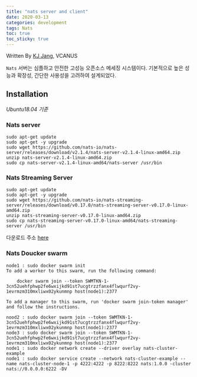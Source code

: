 ```yaml
---
title: "nats server and client"
date: 2020-03-13
categories: development
tags: Nats
toc: true
toc_sticky: true
---
```


Written By [KJ Jang](https://github.com/jjangchan), VCANUS

`Nats` 서버는 심플하고 안전한 고성능 오픈소스 메세징 시스템이다. 기본적으로 높은 성능과 확장성, 간단한 사용성을 고려하여 설계되었다.

## Installation
_Ubuntu18.04 기준_

### Nats server
```
sudo apt-get update
sudo apt-get -y upgrade
sudo wget https://github.com/nats-io/nats-server/releases/download/v2.1.4/nats-server-v2.1.4-linux-amd64.zip
unzip nats-server-v2.1.4-linux-amd64.zip
sudo cp nats-server-v2.1.4-linux-amd64/nats-server /usr/bin
```

### Nats Streaming Server
```
sudo apt-get update
sudo apt-get -y upgrade
sudo wget https://github.com/nats-io/nats-streaming-server/releases/download/v0.17.0/nats-streaming-server-v0.17.0-linux-amd64.zip
unzip nats-streaming-server-v0.17.0-linux-amd64.zip
sudo cp nats-streaming-server-v0.17.0-linux-amd64/nats-streaming-server /usr/bin
```
다운로드 주소 [here](https://nats.io/download/)

### Nats Doucker swarm
```
node1 : sudo docker swarm init
To add a worker to this swarm, run the following command:

    docker swarm join --token SWMTKN-1-3cn52uehfphwp2fe6wxijkd91st7ucgtrzzfanx4flwqurf2vy-1evrmzm310mxliwx02ykunmnp host(node1):2377

To add a manager to this swarm, run 'docker swarm join-token manager' and follow the instructions.

nood2 : sudo docker swarm join --token SWMTKN-1-3cn52uehfphwp2fe6wxijkd91st7ucgtrzzfanx4flwqurf2vy-1evrmzm310mxliwx02ykunmnp host(node1):2377
node3 : sudo docker swarm join --token SWMTKN-1-3cn52uehfphwp2fe6wxijkd91st7ucgtrzzfanx4flwqurf2vy-1evrmzm310mxliwx02ykunmnp host(node1):2377
node1 : sudo docker network create --driver overlay nats-cluster-example
node1 : sudo docker service create --network nats-cluster-example --name nats-cluster-node-1 -p 4222:4222 -p 8222:8222 nats:1.0.0 -cluster nats://0.0.0.0:6222 -DV
```